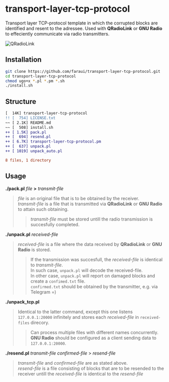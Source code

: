 # transport-layer-tcp-protocol
Transport layer TCP-protocol template in which the corrupted blocks are identified and resent to the adressee. Used with **QRadioLink** or **GNU Radio** to effeciently communicate via radio transmitters.

![QRadioLink](https://github.com/faraui/transport-layer-tcp-protocol/assets/170811164/8b8f9a25-015d-4a90-a6db-7bc348543464)


## Installation
```bash
git clone https://github.com/faraui/transport-layer-tcp-protocol.git
cd transport-layer-tcp-protocol
chmod ugo+x *.pl *.pm *.sh
./install.sh
```

## Structure
```diff
[  14K] transport-layer-tcp-protocol
!! [  754] LICENSE.txt
~~ [ 2.1K] README.md
~~ [  508] install.sh
++ [ 1.5K] pack.pl
++ [  694] resend.pl
++ [ 6.7K] transport-layer-tcp-protocol.pm
++ [  637] unpack.pl
++ [ 1019] unpack_auto.pl

8 files, 1 directory
```

## Usage
**./pack.pl** *file* **>** *transmit-file*
> *file* is an original file that is to be obtained by the receiver.\
> *transmit-file* is a file that is transmitted via **QRadioLink** or **GNU Radio** to attain such obtaining.
>> *transmit-file* must be stored untill the radio transmission is succesfully completed.

**./unpack.pl** *received-file*
> *received-file* is a file where the data received by **QRadioLink** or **GNU Radio** is stored.
>> If the transmission was succesfull, the *received-file* is identical to *transmit-file*.\
>> In such case, `unpack.pl` will decode the received-file.\
>> In other case, `unpack.pl` will report on damaged blocks and create a `confimed.txt` file.\
>> `confirmed.txt` should be obtained by the transmitter, e.g. via Telegram =)

**./unpack_tcp.pl**
> Identical to the latter command, except this one listens `127.0.0.1:20000` infinitely and stores each *received-file* in `received-files` direcory.
>> Can process multiple files with different names concurrently.
>> **GNU Radio** should be configured as a client sending data to `127.0.0.1:20000`.

**./resend.pl** *transmit-file* *confirmed-file* > *resend-file*
> *transmit-file* and *confirmed-file* are as stated above.\
> *resend-file* is a file consisting of blocks that are to be resended to the receiver untill the *received-file* is identical to the *resend-file*
